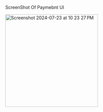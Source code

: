 ScreenShot Of Paymebnt UI

<img width="292" alt="Screenshot 2024-07-23 at 10 23 27 PM" src="https://github.com/user-attachments/assets/ddf1259f-d878-4954-89eb-1d2c7dfa8aac">

